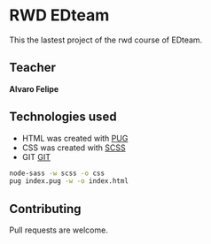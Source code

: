 # RWD EDteam

This the lastest project of the rwd course of EDteam.

## Teacher

**Alvaro Felipe**

## Technologies used

- HTML was created with [PUG](https://pugjs.org/api/getting-started.html)
- CSS was created with [SCSS](https://sass-lang.com/)
- GIT [GIT](https://git-scm.com/)

```bash
node-sass -w scss -o css
pug index.pug -w -o index.html
```

## Contributing

Pull requests are welcome.
